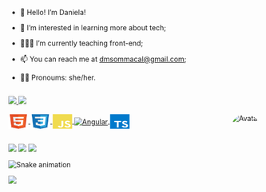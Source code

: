 - 👋 Hello! I’m Daniela!

- 👀 I’m interested in learning more about tech;
- 👩🏻‍🏫 I’m currently teaching front-end;
- 📫 You can reach me at dmsommacal@gmail.com;
- 👧🏻 Pronoums: she/her.
##

<!-- Github stats -->
<div>
  <a href="https://github.com/dmsommacal">
  <img height="180em" src="https://github-readme-stats.vercel.app/api?username=dmsommacal&show_icons=true&theme=jolly&include_all_commits=true&count_private=true"/>
  <img height="180em" src="https://github-readme-stats.vercel.app/api/top-langs/?username=dmsommacal&layout=compact&langs_count=7&theme=jolly"/>
</div>

<!-- imagens das linguagens -->
<div style="display: inline_block"><br>
  <img align="center" alt="HTML" height="30" width="40" src="https://raw.githubusercontent.com/devicons/devicon/master/icons/html5/html5-original.svg">
  <img align="center" alt="CSS" height="30" width="40" src="https://raw.githubusercontent.com/devicons/devicon/master/icons/css3/css3-original.svg">
  <img align="center" alt="JavaScript" height="30" width="40" src="https://raw.githubusercontent.com/devicons/devicon/master/icons/javascript/javascript-plain.svg">
   <img align="center" alt="Angular" height="30" width="100" src="https://img.shields.io/badge/Angular-DD0031?style=for-the-badge&logo=angular&logoColor=white">
  <img align="center" alt="TypeScript" height="30" width="40" src="https://raw.githubusercontent.com/devicons/devicon/master/icons/typescript/typescript-plain.svg"> 
  <img align="right" alt="Avatar" height="150" style="border-radius:50px;" src="https://media.discordapp.net/attachments/845740777762193438/1029493169970229339/anime01.png?width=400&height=400"/>
</div>

##

<div> 
  <a href = "mailto:dmsommacal@gmail.com"><img src="https://img.shields.io/badge/Gmail-D14836?style=for-the-badge&logo=gmail&logoColor=white" target="_blank"></a>
  <a href="https://www.linkedin.com/in/dmsommacal" target="_blank"><img src="https://img.shields.io/badge/-LinkedIn-%230077B5?style=for-the-badge&logo=linkedin&logoColor=white" target="_blank"></a> 
  <a href="https://instagram.com/dmsommacal" target="_blank"><img src="https://img.shields.io/badge/-Instagram-%23E4405F?style=for-the-badge&logo=instagram&logoColor=white" target="_blank"></a>
 	<!-- <a href="https://www.twitch.tv/?????" target="_blank"><img src="https://img.shields.io/badge/Twitch-9146FF?style=for-the-badge&logo=twitch&logoColor=white" target="_blank"></a> -->
 <!-- <a href="https://discord.gg/????" target="_blank"><img src="https://img.shields.io/badge/Discord-7289DA?style=for-the-badge&logo=discord&logoColor=white" target="_blank"></a> -->  
</div>

![Snake animation](https://github.com/dmsommacal/dmsommacal/blob/output/github-contribution-grid-snake.svg)

<div>
  <img src="https://github.com/dmsommacal/blob/output/github-contribution-grid-snake.svg"/>
</div>
